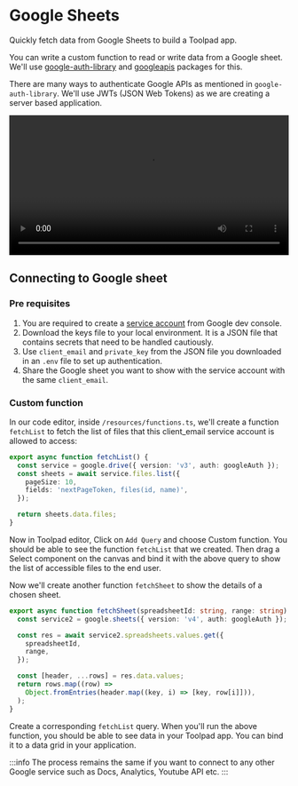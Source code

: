 # Google Sheets

<p class="description">Quickly fetch data from Google Sheets to build a Toolpad app.</p>

You can write a custom function to read or write data from a Google sheet. We'll use [google-auth-library](https://www.npmjs.com/package/google-auth-library) and [googleapis](https://www.npmjs.com/package/googleapis) packages for this.

There are many ways to authenticate Google APIs as mentioned in `google-auth-library`. We'll use JWTs (JSON Web Tokens) as we are creating a server based application.

<video controls width="100%" height="auto" style="contain" alt="google-sheet-app">
  <source src="/static/toolpad/docs/examples/google-sheet.mp4" type="video/mp4">
  Your browser does not support the video tag.
</video>

## Connecting to Google sheet

### Pre requisites

1. You are required to create a [service account](https://cloud.google.com/iam/docs/service-accounts-create) from Google dev console.
2. Download the keys file to your local environment. It is a JSON file that contains secrets that need to be handled cautiously.
3. Use `client_email` and `private_key` from the JSON file you downloaded in an `.env` file to set up authentication.
4. Share the Google sheet you want to show with the service account with the same `client_email`.

### Custom function

In our code editor, inside `/resources/functions.ts`, we'll create a function `fetchList` to fetch the list of files that this client_email service account is allowed to access:

```ts
export async function fetchList() {
  const service = google.drive({ version: 'v3', auth: googleAuth });
  const sheets = await service.files.list({
    pageSize: 10,
    fields: 'nextPageToken, files(id, name)',
  });

  return sheets.data.files;
}
```

Now in Toolpad editor, Click on `Add Query` and choose Custom function. You should be able to see the function `fetchList` that we created.
Then drag a Select component on the canvas and bind it with the above query to show the list of accessible files to the end user.

Now we'll create another function `fetchSheet` to show the details of a chosen sheet.

```ts
export async function fetchSheet(spreadsheetId: string, range: string) {
  const service2 = google.sheets({ version: 'v4', auth: googleAuth });

  const res = await service2.spreadsheets.values.get({
    spreadsheetId,
    range,
  });

  const [header, ...rows] = res.data.values;
  return rows.map((row) =>
    Object.fromEntries(header.map((key, i) => [key, row[i]])),
  );
}
```

Create a corresponding `fetchList` query. When you'll run the above function, you should be able to see data in your Toolpad app. You can bind it to a data grid in your application.

:::info
The process remains the same if you want to connect to any other Google service such as Docs, Analytics, Youtube API etc.
:::
